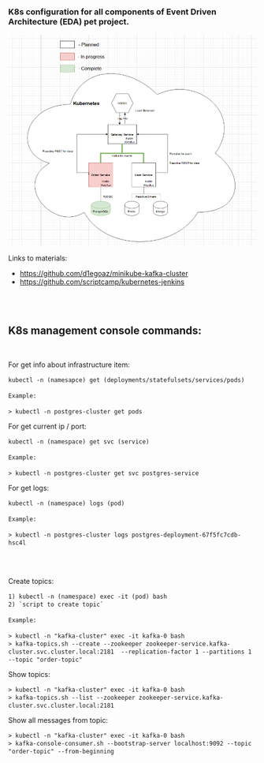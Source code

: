 ### K8s configuration for all components of Event Driven Architecture (EDA) pet project.

![](docs/Schema.png)


Links to materials:
- https://github.com/d1egoaz/minikube-kafka-cluster
- https://github.com/scriptcamp/kubernetes-jenkins

<br/>
<br/>

## K8s management console commands:

<br>

For get info about infrastructure item: 
```
kubectl -n (namesapce) get (deployments/statefulsets/services/pods)

Example: 

> kubectl -n postgres-cluster get pods
```

For get current ip / port: 
```
kubectl -n (namespace) get svc (service)

Example: 

> kubectl -n postgres-cluster get svc postgres-service
```

For get logs: 
```
kubectl -n (namespace) logs (pod)

Example: 

> kubectl -n postgres-cluster logs postgres-deployment-67f5fc7cdb-hsc4l
```

<br/>
<br/>


Create topics:
```
1) kubectl -n (namespace) exec -it (pod) bash
2) `script to create topic`

Example:

> kubectl -n "kafka-cluster" exec -it kafka-0 bash
> kafka-topics.sh --create --zookeeper zookeeper-service.kafka-cluster.svc.cluster.local:2181  --replication-factor 1 --partitions 1 --topic "order-topic"
```

Show topics:
```
> kubectl -n "kafka-cluster" exec -it kafka-0 bash
> kafka-topics.sh --list --zookeeper zookeeper-service.kafka-cluster.svc.cluster.local:2181
```

Show all messages from topic:
```
> kubectl -n "kafka-cluster" exec -it kafka-0 bash
> kafka-console-consumer.sh --bootstrap-server localhost:9092 --topic "order-topic" --from-beginning
```


